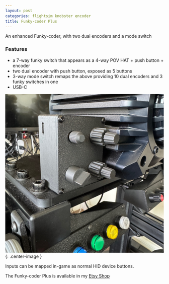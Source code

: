 ```yaml
---
layout: post
categories: flightsim knobster encoder
title: Funky-coder Plus
---
```


An enhanced Funky-coder, with two dual encoders and a mode switch

### Features

- a 7-way funky switch that appears as a 4-way POV HAT + push button + encoder 
- two dual encoder with push button, exposed as 5 buttons
- 3-way mode switch remaps the above providing 10 dual encoders and 3 funky switches in one
- USB-C

![](/assets/fc/fc-plus.jpg){: .center-image }

Inputs can be mapped in-game as normal HID device buttons. 

The Funky-coder Plus is available in my [Etsy Shop](https://www.etsy.com/listing/1836479954/)
